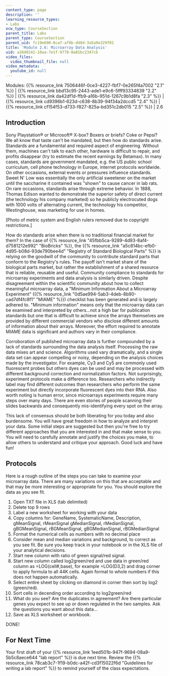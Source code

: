 ```yaml
---
content_type: page
description: ''
learning_resource_types:
- Labs
ocw_type: CourseSection
parent_title: Labs
parent_type: CourseSection
parent_uid: fc19e690-0ca7-af8b-d48d-3a5a9e329f01
title: 'Module 2.6: Microarray Data Analysis'
uid: a26d0242-10aa-7e1f-9778-0a81bc2347cb
video_files:
  video_thumbnail_file: null
video_metadata:
  youtube_id: null
---
```


Modules: {{% resource_link 7506446f-0ce3-4227-fbf7-0e265f4a7002 "2.1" %}} | {{% resource_link bbd13c95-2443-ade1-e9c6-5fff93334839 "2.2" %}} | {{% resource_link da42df1d-ffb9-a16b-951d-1267c9b1d8fa "2.3" %}} | {{% resource_link cd9396b1-623d-c638-8b39-94f34a2dccd5 "2.4" %}} | {{% resource_link cf154f53-d733-f827-825a-bd351c2db015 "2.5" %}} | 2.6

Introduction
------------

Sony Playstation® or Microsoft® X-box? Boxers or briefs? Coke or Pepsi? We all know that taste can't be mandated, but then how do standards arise. Standards are a fundamental and required aspect of engineering. Without them, machines can't talk to each other, hardware is difficult to repair, and profits disappear (try to estimate the recent earnings by Betamax). In many cases, standards are government mandated, e.g. the US public school curriculum, cell phone technology in Europe, internet protocols worldwide. On other occasions, external events or pressures influence standards. Sweet N' Low was essentially the only artificial sweetener on the market until the saccharine it contained was "shown" to cause cancer in lab rats. On rare occasions, standards arise through extreme behavior. In 1888, Thomas Edison wanted to demonstrate the superior safety of direct current (the technology his company marketed) so he publicly electrocuted dogs with 1000 volts of alternating current, the technology his competitor, Westinghouse, was marketing for use in homes.

\[Photo of metric system and English rulers removed due to copyright restrictions.\]

How do standards arise when there is no traditional financial market for them? In the case of {{% resource_link "45fbb5ca-9289-4d93-8af4-d7581212e992" "BioBricks" %}}, the {{% resource_link "a5c814bc-efb0-4d95-b08d-93de790bee4d" "Registry of Standard Biological Parts" %}} is relying on the goodwill of the community to contribute standard parts that conform to the Registry's rules. The payoff isn't market share of the biological parts market, but rather the establishment of a shared resource that is reliable, reusable and useful. Community compliance to standards for microarray experiments and data analysis is similarly driven. Despite disagreement within the scientific community about how to collect meaningful microarray data, a "Minimum Information About a Microarray Experiment" ({{% resource_link "0d5ae994-5ab3-4deb-8b90-cad7df4fc8f1" "MIAME" %}}) checklist has been generated and is largely adhered to. "Minimum information" means only that the microarray data can be examined and interpreted by others…not a high bar for publication standards but one that is difficult to achieve since the arrays themselves are provided by different commercial vendors who disclose different amounts of information about their arrays. Moreover, the effort required to annotate MIAME data is significant and authors vary in their compliance.

Corroboration of published microarray data is further compounded by a lack of standards surrounding the data analysis itself. Processing the raw data mixes art and science. Algorithms used vary dramatically, and a single data set can appear compelling or noisy, depending on the analysis choices made by the investigator. For example, Cy3 and Cy5 are commonly used fluorescent probes but others dyes can be used and may be processed with different background correction and normalization factors. Not surprisingly, experiment protocols make a difference too. Researchers who indirectly label may find different outcomes than researchers who perform the same experiment but directly incorporate fluorescent dyes into their RNA. Also worth noting is human error, since microarrays experiments require many steps over many days. There are even stories of people scanning their slides backwards and consequently mis-identifying every spot on the array.

This lack of consensus should be both liberating for you today and also burdensome. You will have great freedom in how to analyze and interpret your data. Some initial steps are suggested but then you're free to try different approaches that you are interested in and that make sense to you. You will need to carefully annotate and justify the choices you make, to allow others to understand and critique your approach. Good luck and have fun!

Protocols
---------

Here is a rough outline of the steps you can take to examine your microarray data. There are many variations on this that are acceptable and that may be more interesting or appropriate for you. You should explore the data as you see fit.

1.  Open TXT file in XLS (tab delimited)
2.  Delete top 9 rows
3.  Label a new worksheet for working with your data
4.  Copy columns for: GeneName, SystematicName, Description, gMeanSignal, rMeanSignal gMedianSignal, rMedianSignal, gBGMeanSignal, rBGMeanSignal, gBGMedianSignal, rBGMedianSignal
5.  Format the numerical cells as numbers with no decimal place
6.  Consider mean and median variations and background, to correct as you see fit. Be sure you keep track in your notebook or in the XLS file of your analytical decisions.
7.  Start new column with ratio of green signal/red signal.
8.  Start new column called log2green/red and use data in green/red column as =LOG(cell#,base), for example =LOG(D3,2) and drag corner to apply formula to all 44K cells. Again format to whole numbers if this does not happen automatically.
9.  Select entire sheet by clicking on diamond in corner then sort by log2 (green/red).
10.  Sort cells in decending order according to log2green/red
11.  What do you see? Are the duplicates in agreement? Are there particular genes you expect to see up or down regulated in the two samples. Ask the questions you want about this data...
12.  Save as XLS worksheet or workbook.

DONE!

For Next Time
-------------

Your first draft of your {{% resource_link 1eed501b-947f-9694-08a9-5b5c8aece644 "lab report" %}} is due next time. Review the {{% resource_link 78cab3c7-1f19-b0dc-a42f-cd3f15022f6d "Guidelines for writing a lab report" %}} to remind yourself of the class expectations.